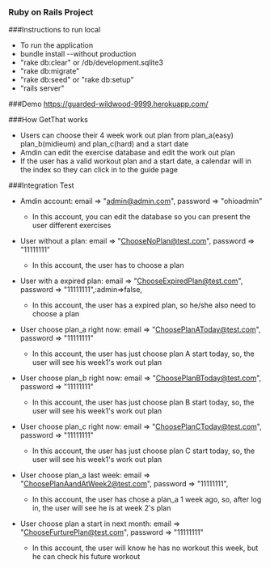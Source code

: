 ### Ruby on Rails Project

###Instructions to run local
- To run the application 
- bundle install --without production
- "rake db:clear" or /db/development.sqlite3
- "rake db:migrate"
- "rake db:seed" or "rake db:setup"
- "rails server"

###Demo
https://guarded-wildwood-9999.herokuapp.com/


###How GetThat  works
- Users can choose their 4 week work out plan from plan_a(easy) plan_b(midieum) and plan_c(hard) and a start date
- Amdin can edit the exercise database and edit the work out plan
- If the user has a valid workout plan and a start date, a calendar will in the index so they can click in to the guide page

###Integration Test
* Amdin account: email => "admin@admin.com", password => "ohioadmin"
  * In this account, you can edit the database so you can present the user different exercises



* User without a plan: email => "ChooseNoPlan@test.com", password => "11111111"
  * In this account, the user has to choose a plan 



* User with a expired plan: email => "ChooseExpiredPlan@test.com", password => "11111111",:admin=>false, 
  * In this account, the user has a expired plan, so he/she also need to choose a plan

* User choose plan_a right now:  email => "ChoosePlanAToday@test.com", password => "11111111"
  * In this account, the user has just choose plan A start today, so, the user will see his week1's work out plan

* User choose plan_b right now:  email => "ChoosePlanBToday@test.com", password => "11111111"
  * In this account, the user has just choose plan B start today, so, the user will see his week1's work out plan 

* User choose plan_c right now:  email => "ChoosePlanCToday@test.com", password => "11111111"
  * In this account, the user has just choose plan C start today, so, the user will see his week1's work out plan


* User choose plan_a last week: email => "ChoosePlanAandAtWeek2@test.com", password => "11111111",
  * In this account, the user has chose a plan_a 1 week ago, so, after log in, the user will see he is at week 2's plan 

* User choose plan a start in next month: email => "ChooseFurturePlan@test.com", password => "11111111"
  * In this account, the user will know he has no workout this week, but he can check his future workout
